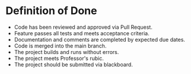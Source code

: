 # Definition of Done

- Code has been reviewed and approved via Pull Request.
- Feature passes all tests and meets acceptance criteria.
- Documentation and comments are completed by expected due dates.
- Code is merged into the main branch.
- The project builds and runs without errors.
- The project meets Professor's rubic. 
- The project should be submitted via blackboard. 
